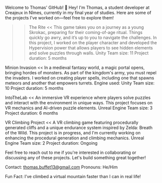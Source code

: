 Welcome to Thomas' GitHub! 👋
Hey! I'm Thomas, a student developer at Creajeux in Nîmes, currently in my final year of studies. Here are some of the projects I’ve worked on—feel free to explore them!

>>The Rite <<
This game takes you on a journey as a young Skrokac, preparing for their coming-of-age ritual. Things quickly go awry, and it’s up to you to navigate the challenges.
In this project, I worked on the player character and developed the Hypervision power that allows players to see hidden elements and solve puzzles through walls.
Unity
Team size: 11
Project duration: 5 months


Minion Invasion <<
In a medieval fantasy world, a magic portal opens, bringing hordes of monsters. As part of the kingdom's army, you must repel the invaders.
I worked on creating player spells, including one that spawns meteors and another that empowers turrets.
Engine used: Unity
Team size: 10
Project duration: 5 months
>>


IntoTheLab <<
An immersive VR experience where players solve puzzles and interact with the environment in unique ways.
This project focuses on VR mechanics and AI-driven puzzle elements.
Unreal Engine
Team size: 3
Project duration: 6 months
>>

VR Climbing Project <<
A VR climbing game featuring procedurally generated cliffs and a unique endurance system inspired by Zelda: Breath of the Wild.
This project is in progress, and I'm currently working on enhancing the procedural generation and climbing mechanics.
Unreal Engine
Team size: 2
Project duration: Ongoing
>>


Feel free to reach out to me if you're interested in collaborating or discussing any of these projects. Let's build something great together!

Contact: thomas.buffet13@gmail.com
Pronouns: He/Him

Fun Fact: I’ve climbed a virtual mountain faster than I can in real life!
